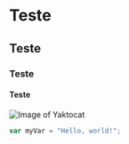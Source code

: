 # Teste
## Teste
### Teste
#### Teste
![Image of Yaktocat](https://octodex.github.com/images/yaktocat.png)

``` javascript
var myVar = "Hello, world!";
```
